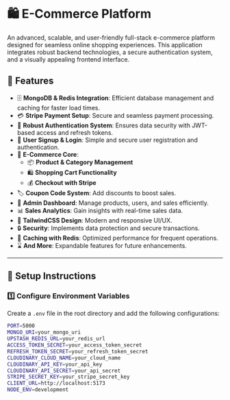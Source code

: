 # 🛍️ E-Commerce Platform

An advanced, scalable, and user-friendly full-stack e-commerce platform designed for seamless online shopping experiences. This application integrates robust backend technologies, a secure authentication system, and a visually appealing frontend interface.

## 🚀 Features

- 🗄️ **MongoDB & Redis Integration**: Efficient database management and caching for faster load times.
- 💳 **Stripe Payment Setup**: Secure and seamless payment processing.
- 🔐 **Robust Authentication System**: Ensures data security with JWT-based access and refresh tokens.
- 📝 **User Signup & Login**: Simple and secure user registration and authentication.
- 🛒 **E-Commerce Core**:
  - 📦 **Product & Category Management**
  - 🛍️ **Shopping Cart Functionality**
  - 💰 **Checkout with Stripe**
- 🏷️ **Coupon Code System**: Add discounts to boost sales.
- 👑 **Admin Dashboard**: Manage products, users, and sales efficiently.
- 📊 **Sales Analytics**: Gain insights with real-time sales data.
- 🎨 **TailwindCSS Design**: Modern and responsive UI/UX.
- 🔒 **Security**: Implements data protection and secure transactions.
- 🚀 **Caching with Redis**: Optimized performance for frequent operations.
- ⌛ **And More**: Expandable features for future enhancements.

---

## 📄 Setup Instructions

### 1️⃣ Configure Environment Variables
Create a `.env` file in the root directory and add the following configurations:

```bash
PORT=5000
MONGO_URI=your_mongo_uri
UPSTASH_REDIS_URL=your_redis_url
ACCESS_TOKEN_SECRET=your_access_token_secret
REFRESH_TOKEN_SECRET=your_refresh_token_secret
CLOUDINARY_CLOUD_NAME=your_cloud_name
CLOUDINARY_API_KEY=your_api_key
CLOUDINARY_API_SECRET=your_api_secret
STRIPE_SECRET_KEY=your_stripe_secret_key
CLIENT_URL=http://localhost:5173
NODE_ENV=development
